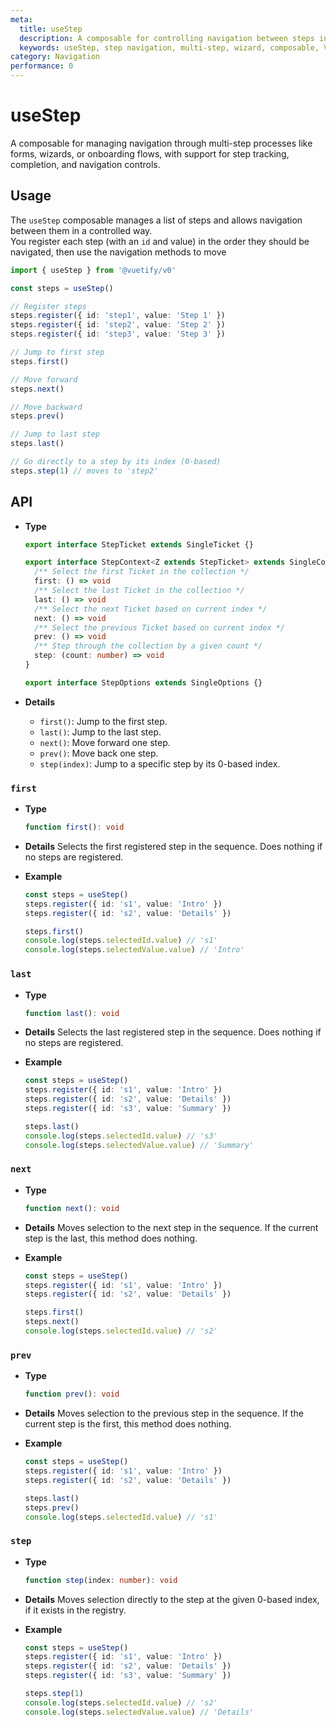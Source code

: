 ```yaml
---
meta:
  title: useStep
  description: A composable for controlling navigation between steps in a sequence, such as in multi-step forms, wizards, or guided flows.
  keywords: useStep, step navigation, multi-step, wizard, composable, Vue, state management
category: Navigation
performance: 0
---
```


<script setup>
  import Mermaid from '@/components/Mermaid.vue'
  import DocsPageFeatures from '@/components/docs/DocsPageFeatures.vue'
</script>

# useStep

A composable for managing navigation through multi-step processes like forms, wizards, or onboarding flows, with support for step tracking, completion, and navigation controls.

<DocsPageFeatures />

## Usage

The `useStep` composable manages a list of steps and allows navigation between them in a controlled way.  
You register each step (with an `id` and value) in the order they should be navigated, then use the navigation methods to move

```ts
import { useStep } from '@vuetify/v0'

const steps = useStep()

// Register steps
steps.register({ id: 'step1', value: 'Step 1' })
steps.register({ id: 'step2', value: 'Step 2' })
steps.register({ id: 'step3', value: 'Step 3' })

// Jump to first step
steps.first()

// Move forward
steps.next()

// Move backward
steps.prev()

// Jump to last step
steps.last()

// Go directly to a step by its index (0-based)
steps.step(1) // moves to 'step2'
```

## API

- **Type**

  ```ts
  export interface StepTicket extends SingleTicket {}

  export interface StepContext<Z extends StepTicket> extends SingleContext<Z> {
    /** Select the first Ticket in the collection */
    first: () => void
    /** Select the last Ticket in the collection */
    last: () => void
    /** Select the next Ticket based on current index */
    next: () => void
    /** Select the previous Ticket based on current index */
    prev: () => void
    /** Step through the collection by a given count */
    step: (count: number) => void
  }

  export interface StepOptions extends SingleOptions {}
  ```
- **Details**

  - `first()`: Jump to the first step.
  - `last()`: Jump to the last step.
  - `next()`: Move forward one step.
  - `prev()`: Move back one step.
  - `step(index)`: Jump to a specific step by its 0-based index.

### `first`

- **Type**
  ```ts
  function first(): void
  ```

- **Details**
  Selects the first registered step in the sequence.
  Does nothing if no steps are registered.

- **Example**
  ```ts
  const steps = useStep()
  steps.register({ id: 's1', value: 'Intro' })
  steps.register({ id: 's2', value: 'Details' })

  steps.first()
  console.log(steps.selectedId.value) // 's1'
  console.log(steps.selectedValue.value) // 'Intro'
  ```

### `last`

- **Type**
  ```ts
  function last(): void
  ```

- **Details**
  Selects the last registered step in the sequence.
  Does nothing if no steps are registered.

- **Example**
  ```ts
  const steps = useStep()
  steps.register({ id: 's1', value: 'Intro' })
  steps.register({ id: 's2', value: 'Details' })
  steps.register({ id: 's3', value: 'Summary' })

  steps.last()
  console.log(steps.selectedId.value) // 's3'
  console.log(steps.selectedValue.value) // 'Summary'
  ```

### `next`

- **Type**
  ```ts
  function next(): void
  ```

- **Details**
  Moves selection to the next step in the sequence.
  If the current step is the last, this method does nothing.

- **Example**
  ```ts
  const steps = useStep()
  steps.register({ id: 's1', value: 'Intro' })
  steps.register({ id: 's2', value: 'Details' })

  steps.first()
  steps.next()
  console.log(steps.selectedId.value) // 's2'
  ```

### `prev`

- **Type**
  ```ts
  function prev(): void
  ```

- **Details**
  Moves selection to the previous step in the sequence.
  If the current step is the first, this method does nothing.

- **Example**
  ```ts
  const steps = useStep()
  steps.register({ id: 's1', value: 'Intro' })
  steps.register({ id: 's2', value: 'Details' })

  steps.last()
  steps.prev()
  console.log(steps.selectedId.value) // 's1'
  ```

### `step`

- **Type**
  ```ts
  function step(index: number): void
  ```

- **Details**
  Moves selection directly to the step at the given 0-based index, if it exists in the registry.

- **Example**
  ```ts
  const steps = useStep()
  steps.register({ id: 's1', value: 'Intro' })
  steps.register({ id: 's2', value: 'Details' })
  steps.register({ id: 's3', value: 'Summary' })

  steps.step(1)
  console.log(steps.selectedId.value) // 's2'
  console.log(steps.selectedValue.value) // 'Details'
  ```